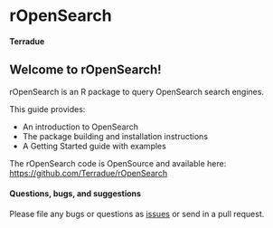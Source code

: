 # rOpenSearch

#### Terradue

## Welcome to rOpenSearch!

rOpenSearch is an R package to query OpenSearch search engines.

This guide provides:

* An introduction to OpenSearch
* The package building and installation instructions
* A Getting Started guide with examples

The rOpenSearch code is OpenSource and available here: https://github.com/Terradue/rOpenSearch

#### Questions, bugs, and suggestions

Please file any bugs or questions as [issues](https://github.com/Terradue/rOpenSearch/issues/new) or send in a pull request.
